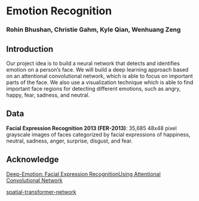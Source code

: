 # Emotion Recognition

### Rohin Bhushan, Christie Gahm, Kyle Qian, Wenhuang Zeng

## Introduction

Our project idea is to build a neural network that detects and identifies emotion on a person’s face. We will build a deep learning approach based on an attentional convolutional network, which is able to focus on important parts of the face. We also use a visualization technique which is able to find important face regions for detecting different emotions, such as angry, happy, fear, sadness, and neutral. 

## Data

**Facial Expression Recognition 2013 (FER-2013)**: 35,685 48x48 pixel grayscale images of faces categorized by facial expressions of happiness, neutral, sadness, anger, surprise, disgust, and fear.

## Acknowledge
[Deep-Emotion: Facial Expression RecognitionUsing Attentional Convolutional Network](https://arxiv.org/pdf/1902.01019.pdf)

[spatial-transformer-network](https://github.com/kevinzakka/spatial-transformer-network)
